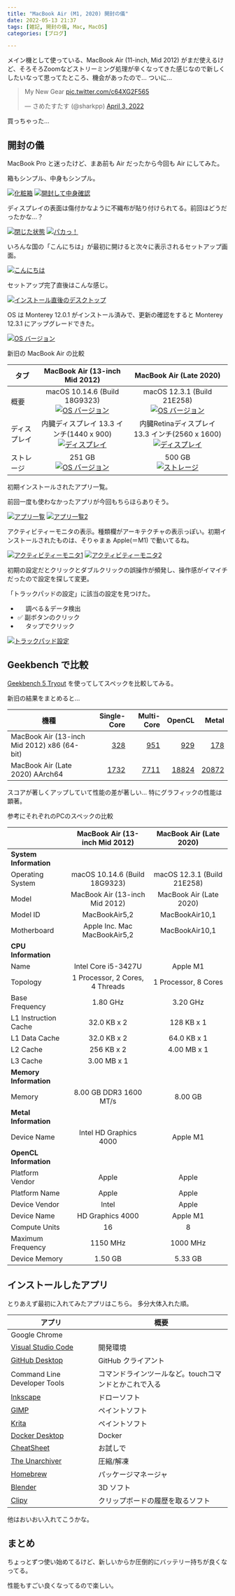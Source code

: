 ```yaml
---
title: "MacBook Air (M1, 2020) 開封の儀"
date: 2022-05-13 21:37
tags: [雑記, 開封の儀, Mac, MacOS]
categories: [ブログ]

---
```


メイン機として使っている、MacBook Air (11-inch, Mid 2012) がまだ使えるけど、そろそろZoomなどストリーミング処理が辛くなってきた感じなので新しくしたいなって思ってたところ、機会があったので... ついに...

<blockquote class="twitter-tweet"><p lang="en" dir="ltr">My New Gear <a href="https://t.co/c64XG2F565">pic.twitter.com/c64XG2F565</a></p>&mdash; さめたすたす (@sharkpp) <a href="https://twitter.com/sharkpp/status/1510520564670398465?ref_src=twsrc%5Etfw">April 3, 2022</a></blockquote>
<script async src="//platform.twitter.com/widgets.js" charset="utf-8"></script>

買っちゃった...

## 開封の儀

MacBook Pro と迷ったけど、まあ前も Air だったから今回も Air にしてみた。

箱もシンプル、中身もシンプル。

[<img src="{{ thumbnail('/images/20220323_box1.png', 640, 640) }}" alt="化粧箱">](/images/20220323_box1.jpg) [<img src="{{ thumbnail('/images/20220323_box2.png', 640, 640) }}" alt="開封して中身確認">](/images/20220323_box2.jpg)

ディスプレイの表面は傷付かなように不織布が貼り付けられてる。前回はどうだったかな...？

[<img src="{{ thumbnail('/images/20220323_macbookair1.png', 640, 640) }}" alt="閉じた状態">](/images/20220323_macbookair1.jpg) [<img src="{{ thumbnail('/images/20220323_macbookair2.png', 640, 640) }}" alt="パカっ！">](/images/20220323_macbookair2.jpg)

いろんな国の「こんにちは」が最初に開けると次々に表示されるセットアップ画面。

[<img src="{{ thumbnail('/images/20220323_macbookair3.png', 640, 640) }}" alt="こんにちは">](/images/20220323_macbookair3.jpg)

セットアップ完了直後はこんな感じ。

[<img src="{{ thumbnail('/images/20220403_desktop1.png', 640, 640) }}" alt="インストール直後のデスクトップ">](/images/20220403_desktop1.png)

OS は Monterey 12.0.1 がインストール済みで、更新の確認をすると Monterey 12.3.1 にアップグレードできた。

[<img src="{{ thumbnail('/images/20220403_desktop2.png', 640, 640) }}" alt="OS バージョン">](/images/20220403_desktop2.png)

新旧の MacBook Air の比較

| タブ | MacBook Air (13-inch Mid 2012)  | MacBook Air (Late 2020)     |
|-|:-:|:-:|
|概要|macOS 10.14.6 (Build 18G9323)<br/>[<img src="{{ thumbnail('/images/20220507_about_oldmac_summary.png', 96, 96) }}" alt="OS バージョン">](/images/20220507_about_oldmac_summary.png)|macOS 12.3.1 (Build 21E258)<br/>[<img src="{{ thumbnail('/images/20220503_about_mac_summary.png', 96, 96) }}" alt="OS バージョン">](/images/20220503_about_mac_summary.png)|
|ディスプレイ|内臓ディスプレイ 13.3 インチ(1440 x 900)<br/>[<img src="{{ thumbnail('/images/20220507_about_oldmac_display.png', 96, 96) }}" alt="ディスプレイ">](/images/20220507_about_oldmac_display.png)|内臓Retinaディスプレイ 13.3 インチ(2560 x 1600)<br/>[<img src="{{ thumbnail('/images/20220507_about_mac_display.png', 96, 96) }}" alt="ディスプレイ">](/images/20220507_about_mac_display.png)|
|ストレージ|251 GB<br/>[<img src="{{ thumbnail('/images/20220507_about_oldmac_storage.png', 96, 96) }}" alt="OS バージョン">](/images/20220507_about_oldmac_storage.png)|500 GB<br/>[<img src="{{ thumbnail('/images/20220510_about_mac_storage.png', 96, 96) }}" alt="ストレージ">](/images/20220510_storag20220510_about_mac_storagee_using.png)|

初期インストールされたアプリ一覧。

前回一度も使わなかったアプリが今回もちらほらありそう。

[<img src="{{ thumbnail('/images/20220403_apps1.png', 640, 640) }}" alt="アプリ一覧">](/images/20220403_apps1.png) [<img src="{{ thumbnail('/images/20220403_apps2.png', 640, 640) }}" alt="アプリ一覧2">](/images/20220403_apps2.png)

アクティビティーモニタの表示。種類欄がアーキテクチャの表示っぽい。初期インストールされたものは、そりゃまぁ Apple(＝M1) で動いてるね。

[<img src="{{ thumbnail('/images/20220403_taskmgr1.png', 640, 640) }}" alt="アクティビティーモニタ1">](/images/20220403_taskmgr1.png) [<img src="{{ thumbnail('/images/20220403_taskmgr2.png', 640, 640) }}" alt="アクティビティーモニタ2">](/images/20220403_taskmgr2.png)

初期の設定だとクリックとダブルクリックの誤操作が頻発し、操作感がイマイチだったので設定を探して変更。

「トラックパッドの設定」に該当の設定を見つけた。

* 　 調べる＆データ検出
* ✅ 副ボタンのクリック
* 　 タップでクリック

[<img src="{{ thumbnail('/images/20220411_trackpad_config.png', 640, 640) }}" alt="トラックパッド設定">](/images/20220411_trackpad_config.png)

## Geekbench で比較

[Geekbench 5 Tryout](https://www.geekbench.com/) を使ってしてスペックを比較してみる。

新旧の結果をまとめると...

|機種|Single-Core|Multi-Core|OpenCL|Metal|
|-|-:|-:|-:|-:|
|MacBook Air (13-inch Mid 2012) x86 (64-bit)|[328](https://browser.geekbench.com/v5/cpu/14758525)|[951](https://browser.geekbench.com/v5/cpu/14758525)|[929](https://browser.geekbench.com/v5/compute/4783629)|[178](https://browser.geekbench.com/v5/compute/4785033)|
|MacBook Air (Late 2020) AArch64|[1732](https://browser.geekbench.com/v5/cpu/14192043)|[7711](https://browser.geekbench.com/v5/cpu/14192043)|[18824](https://browser.geekbench.com/v5/compute/4630141)|[20872](https://browser.geekbench.com/v5/compute/4783614)|

スコアが著しくアップしていて性能の差が著しい...
特にグラフィックの性能は顕著。

参考にそれぞれのPCのスペックの比較

|                      | MacBook Air (13-inch Mid 2012)  | MacBook Air (Late 2020)     |
|-|:-:|:-:|
|**System Information**|                                 |                             |
| Operating System     | macOS 10.14.6 (Build 18G9323)   | macOS 12.3.1 (Build 21E258) |
| Model                | MacBook Air (13-inch Mid 2012)  | MacBook Air (Late 2020)     |
| Model ID             | MacBookAir5,2                   | MacBookAir10,1              |
| Motherboard          | Apple Inc. Mac MacBookAir5,2    | MacBookAir10,1              |
|**CPU Information**   |                                 |                             |
| Name                 | Intel Core i5-3427U             | Apple M1                    |
| Topology             | 1 Processor, 2 Cores, 4 Threads | 1 Processor, 8 Cores        |
| Base Frequency       | 1.80 GHz                        | 3.20 GHz                    |
| L1 Instruction Cache | 32.0 KB x 2                     | 128 KB x 1                  |
| L1 Data Cache        | 32.0 KB x 2                     | 64.0 KB x 1                 |
| L2 Cache             | 256 KB x 2                      | 4.00 MB x 1                 |
| L3 Cache             | 3.00 MB x 1                     |                             |
|**Memory Information**|                                 |                             |
| Memory               | 8.00 GB DDR3 1600 MT/s          | 8.00 GB                     |
|**Metal Information** |                                 |                             |
| Device Name          | Intel HD Graphics 4000          | Apple M1                    |
|**OpenCL Information**|                                 |                             |
| Platform Vendor      | Apple                           | Apple                       |
| Platform Name        | Apple                           | Apple                       |
| Device Vendor        | Intel                           | Apple                       |
| Device Name          | HD Graphics 4000                | Apple M1                    |
| Compute Units        | 16                              | 8                           |
| Maximum Frequency    | 1150 MHz                        | 1000 MHz                    |
| Device Memory        | 1.50 GB                         | 5.33 GB                     |

## インストールしたアプリ

とりあえず最初に入れてみたアプリはこちら。
多分大体入れた順。

|アプリ|概要|
|-|-|
|Google Chrome||
|[Visual Studio Code](https://code.visualstudio.com/)|開発環境|
|[GitHub Desktop](https://desktop.github.com/)|GitHub クライアント|
|Command Line Developer Tools|コマンドラインツールなど。touchコマンドとかこれで入る|
[Inkscape](https://inkscape.org/)|ドローソフト|
[GIMP](https://www.gimp.org/)|ペイントソフト|
[Krita](https://krita.org/)|ペイントソフト|
[Docker Desktop](https://www.docker.com/)|Docker|
|[CheatSheet](https://www.mediaatelier.com/CheatSheet/)|お試しで|
|[The Unarchiver](https://apps.apple.com/jp/app/the-unarchiver/id425424353?mt=12)|圧縮/解凍|
|[Homebrew](https://brew.sh/index_ja)|パッケージマネージャ|
|[Blender](https://www.blender.org/)|3D ソフト|
|[Clipy](https://github.com/Clipy/Clipy/releases)|クリップボードの履歴を取るソフト|

他はおいおい入れてこうかな。

## まとめ

ちょっとずつ使い始めてるけど、新しいからか圧倒的にバッテリー持ちが良くなってる。

性能もすごい良くなってるので楽しい。
